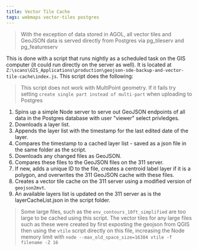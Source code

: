 ```yaml
---
title: Vector Tile Cache
tags: webmaps vector-tiles postgres
---
```

>With the exception of data stored in AGOL, all vector tiles and GeoJSON data is served directly from Postgres via pg_tileserv and pg_featureserv

This is done with a script that runs nightly as a scheduled task on the GIS computer (it could run directly on the server as well). It is located at ``Z:\scans\GIS_Applications\production\geojson-sde-backup-and-vector-tile-cache\index.js``. This script does the following:

>This script does not work with MultiPoint geometry. If it fails try setting ``create single part instead of multi-part`` when uploading to Postgres

1. Spins up a simple Node server to serve out GeoJSON endpoints of all data in the Postgres database with user "viewer" select privledges.
2. Downloads a layer list.
3. Appends the layer list with the timestamp for the last edited date of the layer.
4. Compares the timestamp to a cached layer list - saved as a json file in the same folder as the script.
5. Downloads any changed files as GeoJSON.
6. Compares these files to the GeoJSON files on the 311 server.
7. If new, adds a unique ID to the file, creates a centroid label layer if it is a polygon, and overwrites the 311 GeoJSON cache with these files.
8. Creates a vector tile cache on the 311 server using a modified version of ``geojson2mvt``.
9. An available layers list is updated on the 311 server as is the layerCacheList.json in the script folder.

>Some large files, such as the ``env_contours_10ft_simplified`` are too large to be cached using this script. The vector tiles for any large files such as these were created by first exposting the geojson from QGIS then using the ``vtile`` script directly on this file, increasing the Node memory limit with ``node --max_old_space_size=16384 vtile -f filename -Z 16``

